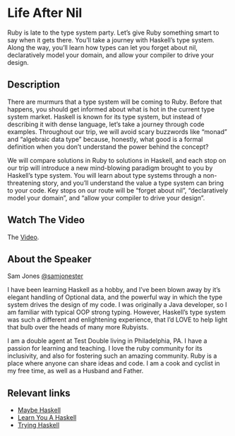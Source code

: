 # Life After Nil

Ruby is late to the type system party. Let’s give Ruby something smart to say when it gets there. You’ll take a journey with Haskell’s type system. Along the way, you’ll learn how types can let you forget about nil, declaratively model your domain, and allow your compiler to drive your design.

## Description

There are murmurs that a type system will be coming to Ruby. Before that happens, you should get informed about what is hot in the current type system market. Haskell is known for its type system, but instead of describing it with dense language, let’s take a journey through code examples. Throughout our trip, we will avoid scary buzzwords like “monad” and “algebraic data type” because, honestly, what good is a formal definition when you don’t understand the power behind the concept?

We will compare solutions in Ruby to solutions in Haskell, and each stop on our trip will introduce a new mind-blowing paradigm brought to you by Haskell’s type system. You will learn about type systems through a non-threatening story, and you’ll understand the value a type system can bring to your code. Key stops on our route will be “forget about nil”, “declaratively model your domain”, and “allow your compiler to drive your design”.

## Watch The Video

The [Video][Video].

## About the Speaker

Sam Jones [@samjonester][Twitter]

I have been learning Haskell as a hobby, and I’ve been blown away by it’s elegant handling of Optional data, and the powerful way in which the type system drives the design of my code. I was originally a Java developer, so I am familiar with typical OOP strong typing. However, Haskell’s type system was such a different and enlightening experience, that I’d LOVE to help light that bulb over the heads of many more Rubyists.

I am a double agent at Test Double living in Philadelphia, PA. I have a passion for learning and teaching. I love the ruby community for its inclusivity, and also for fostering such an amazing community. Ruby is a place where anyone can share ideas and code. I am a cook and cyclist in my free time, as well as a Husband and Father.

## Relevant links

- [Maybe Haskell][MaybeHaskell]
- [Learn You A Haskell][LearnYou]
- [Trying Haskell][Haskell]

[MaybeHaskell]: http://maybe-haskell.com
[LearnYou]: http://learnyouahaskell.com/
[Haskell]: https://www.haskell.org/
[Video]: https://vimeo.com/200077718
[Twitter]: https://twitter.com/samjonester
